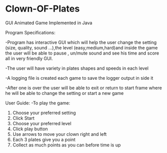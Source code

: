 # Clown-OF-Plates
GUI Animated Game Implemented in Java

Program Specifications:

-Program has interactive GUI which will help the user change the setting (size, quality, sound …),the level (easy,medium,hard)and inside the game the user will be able to  pause , un/mute sound and see his time and score all in very friendly GUI.

-The user will have variety in plates shapes and speeds in each level 

-A logging file is created each game to save the logger output in side it

-After one is over the user will be able to exit or return to start frame where he will be able to change the setting or start a new game

User Guide:
-To play the game:
1.	Choose your preferred setting
2.	Click Start
3.	Choose your preferred level
4.	Click play button
5.	Use arrows to move your clown right and left
6.	Each 3 plates give you a point
7.	Collect as much points as you can before time is up
 
